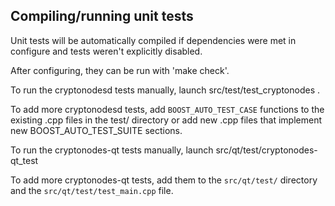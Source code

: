 Compiling/running unit tests
------------------------------------

Unit tests will be automatically compiled if dependencies were met in configure
and tests weren't explicitly disabled.

After configuring, they can be run with 'make check'.

To run the cryptonodesd tests manually, launch src/test/test_cryptonodes .

To add more cryptonodesd tests, add `BOOST_AUTO_TEST_CASE` functions to the existing
.cpp files in the test/ directory or add new .cpp files that
implement new BOOST_AUTO_TEST_SUITE sections.

To run the cryptonodes-qt tests manually, launch src/qt/test/cryptonodes-qt_test

To add more cryptonodes-qt tests, add them to the `src/qt/test/` directory and
the `src/qt/test/test_main.cpp` file.
